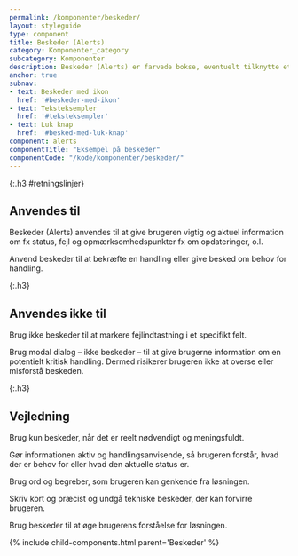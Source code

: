```yaml
---
permalink: /komponenter/beskeder/
layout: styleguide
type: component
title: Beskeder (Alerts)
category: Komponenter_category
subcategory: Komponenter
description: Beskeder (Alerts) er farvede bokse, eventuelt tilknytte et ikon, du kan bruge til at give brugeren vigtig og aktuel information om fx status, fejl, opdateringer, o.l.
anchor: true
subnav:
- text: Beskeder med ikon
  href: '#beskeder-med-ikon'
- text: Teksteksempler
  href: '#teksteksempler'
- text: Luk knap
  href: '#besked-med-luk-knap'
component: alerts
componentTitle: "Eksempel på beskeder"
componentCode: "/kode/komponenter/beskeder/"
---
```


{:.h3 #retningslinjer}
## Anvendes til

Beskeder (Alerts) anvendes til at give brugeren vigtig og aktuel information om fx status, fejl og opmærksomhedspunkter fx om opdateringer, o.l.

Anvend beskeder til at bekræfte en handling eller give besked om behov for handling.

{:.h3}
## Anvendes ikke til

Brug ikke beskeder til at markere fejlindtastning i et specifikt felt.

Brug modal dialog – ikke beskeder – til at give brugerne information om en potentielt kritisk handling. Dermed risikerer brugeren ikke at overse eller misforstå beskeden.

{:.h3}
## Vejledning

Brug kun beskeder, når det er reelt nødvendigt og meningsfuldt.

Gør informationen aktiv og handlingsanvisende, så brugeren forstår, hvad der er behov for eller hvad den aktuelle status er.

Brug ord og begreber, som brugeren kan genkende fra løsningen.

Skriv kort og præcist og undgå tekniske beskeder, der kan forvirre brugeren.

Brug beskeder til at øge brugerens forståelse for løsningen.

{% include child-components.html parent='Beskeder' %}
